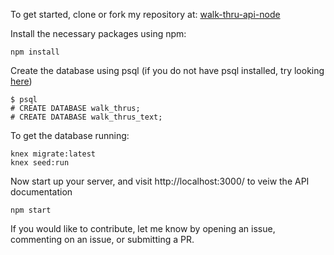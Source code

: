 To get started, clone or fork my repository at:
[walk-thru-api-node](https://github.com/samuelssnider/walk-thru-api-node)

Install the necessary packages using npm:
```
npm install
```
Create the database using psql (if you do not have psql installed, try looking [here](https://launchschool.com/blog/how-to-install-postgresql-on-a-mac))
```
$ psql
# CREATE DATABASE walk_thrus;
# CREATE DATABASE walk_thrus_text;
```

To get the database running:
```
knex migrate:latest
knex seed:run
```

Now start up your server, and visit http://localhost:3000/ to veiw the API documentation

```
npm start
```


If you would like to contribute, let me know by opening an issue, commenting on an issue, or submitting a PR.
